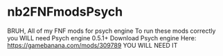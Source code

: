 # nb2FNFmodsPsych
BRUH,  All of my FNF mods for psych engine
To run these mods correctly you WILL need Psych engine 0.5.1+
Download Psych engine Here:
https://gamebanana.com/mods/309789
YOU WILL NEED IT
